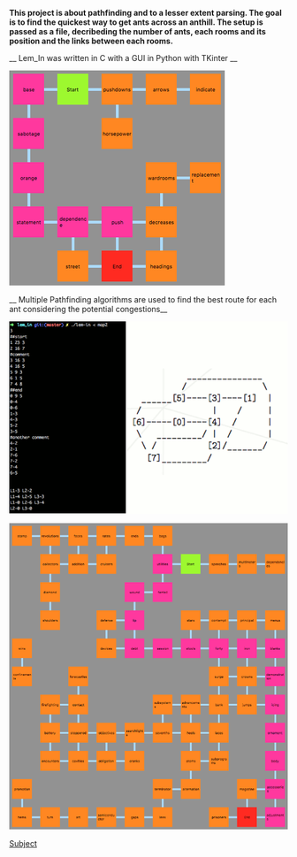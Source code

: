 __This project is about pathfinding and to a lesser extent parsing. The goal is to find the quickest way to get ants across an anthill. The setup is passed as a file, decribeding the number of ants, each rooms and its position and the links between each rooms.__

__ Lem_In was written in C with a GUI in Python with TKinter __

![smallmap](smallmap.png)

__ Multiple Pathfinding algorithms are used to find the best route for each ant considering the potential congestions__

![example](example.gif)

![bigmap](bigmap.png)

[Subject](https://cdn.intra.42.fr/pdf/pdf/185/lem-in.fr.pdf)
